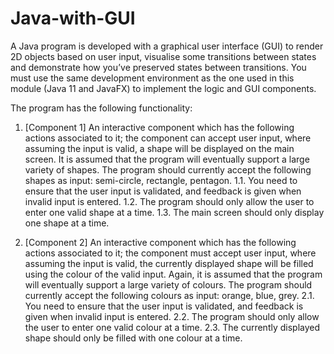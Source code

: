 # Java-with-GUI
A Java program is developed with a graphical user interface (GUI) to render 2D objects based on user input, visualise some transitions between states and demonstrate how you’ve preserved states between transitions. You must use the same development environment as the one used in this module (Java 11 and JavaFX) to implement the logic and GUI components.

The program has the following functionality:

1.	[Component 1] An interactive component which has the following actions associated to it; the component can accept user input, where assuming the input is valid, a shape will be displayed on the main screen. It is assumed that the program will eventually support a large variety of shapes. The program should currently accept the following shapes as input: semi-circle, rectangle, pentagon. 
1.1.	You need to ensure that the user input is validated, and feedback is given when invalid input is entered. 
1.2.	The program should only allow the user to enter one valid shape at a time. 
1.3.	The main screen should only display one shape at a time.

2.	[Component 2] An interactive component which has the following actions associated to it; the component must accept user input, where assuming the input is valid, the currently displayed shape will be filled using the colour of the valid input. Again, it is assumed that the program will eventually support a large variety of colours. The program should currently accept the following colours as input: orange, blue, grey. 
2.1.	You need to ensure that the user input is validated, and feedback is given when invalid input is entered. 
2.2.	The program should only allow the user to enter one valid colour at a time. 
2.3.	The currently displayed shape should only be filled with one colour at a time.

